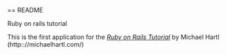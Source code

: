 == README

Ruby on rails tutorial

This is the first application for the 
	[*Ruby on Rails Tutorial*](http://railstutorial.org/)
		by Michael Hartl (http:://michaelhartl.com/)
